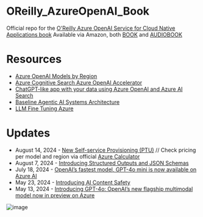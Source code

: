 # OReilly_AzureOpenAI_Book

Official repo for the [O'Reilly Azure OpenAI Service for Cloud Native Applications book](https://learning.oreilly.com/library/view/azure-openai-service/9781098154981)
Available via Amazon, both [BOOK](https://www.amazon.com/Azure-OpenAI-Service-Native-Applications/dp/1098154991) and [AUDIOBOOK](https://www.amazon.com/Azure-OpenAI-Service-Native-Applications/dp/B0DDZZ325H)

# Resources

* [Azure OpenAI Models by Region](https://learn.microsoft.com/en-us/azure/ai-services/openai/concepts/models#model-summary-table-and-region-availability)
* [Azure Cognitive Search Azure OpenAI Accelerator](https://github.com/MSUSAzureAccelerators/Azure-Cognitive-Search-Azure-OpenAI-Accelerator)
* [ChatGPT-like app with your data using Azure OpenAI and Azure AI Search](https://github.com/Azure-Samples/azure-search-openai-demo)
* [Baseline Agentic AI Systems Architecture](https://techcommunity.microsoft.com/t5/ai-machine-learning-blog/baseline-agentic-ai-systems-architecture/ba-p/4207137)
* [LLM Fine Tuning Azure](https://github.com/microsoft/LLM-Fine-Tuning-Azure)

# Updates

* August 14, 2024 - [New Self-service Provisioning (PTU)](https://azure.microsoft.com/en-us/blog/elevate-your-ai-deployments-more-efficiently-with-new-deployment-and-cost-management-solutions-for-azure-openai-service-including-self-service-provisioned/) // Check pricing per model and region via official [Azure Calculator](https://azure.microsoft.com/en-us/pricing/calculator/)
* August 7, 2024 - [Introducing Structured Outputs and JSON Schemas](https://azure.microsoft.com/en-us/blog/announcing-a-new-openai-feature-for-developers-on-azure/?msockid=2dbbd513aeff64be2c99c6a5afd46506)
* July 18, 2024 - [OpenAI’s fastest model, GPT-4o mini is now available on Azure AI](https://azure.microsoft.com/en-us/blog/openais-fastest-model-gpt-4o-mini-is-now-available-on-azure-ai/?msockid=2dbbd513aeff64be2c99c6a5afd46506)
* May 23, 2024 - [Introducing AI Content Safety](https://techcommunity.microsoft.com/t5/ai-azure-ai-services-blog/introducing-azure-ai-content-safety-helping-organizations-to/ba-p/3825744)
* May 13, 2024 - [Introducing GPT-4o: OpenAI’s new flagship multimodal model now in preview on Azure](https://azure.microsoft.com/en-us/blog/introducing-gpt-4o-openais-new-flagship-multimodal-model-now-in-preview-on-azure/?msockid=2dbbd513aeff64be2c99c6a5afd46506)

![image](https://github.com/AdrianGonzalezSanchez/OReilly_AzureOpenAI_Book/assets/40721889/befea718-5c61-4db6-bec8-cda5c60b30ce)


